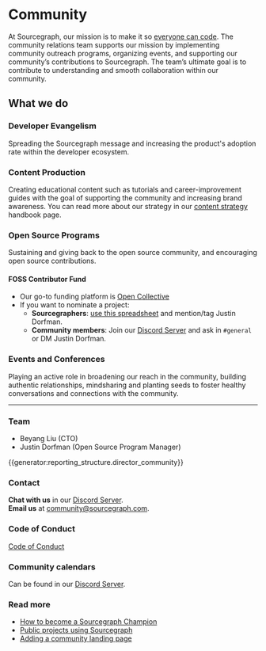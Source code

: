 # Community

At Sourcegraph, our mission is to make it so [everyone can code](../../../strategy-goals/strategy#purpose). The community relations team supports our mission by implementing community outreach programs, organizing events, and supporting our community’s contributions to Sourcegraph. The team’s ultimate goal is to contribute to understanding and smooth collaboration within our community.

## What we do

### Developer Evangelism

Spreading the Sourcegraph message and increasing the product's adoption rate within the developer ecosystem.

### Content Production

Creating educational content such as tutorials and career-improvement guides with the goal of supporting the community and increasing brand awareness. You can read more about our strategy in our [content strategy](content-strategy.md) handbook page.

### Open Source Programs

Sustaining and giving back to the open source community, and encouraging open source contributions.

#### FOSS Contributor Fund

* Our go-to funding platform is [Open Collective](https://opencollective.com/sourcegraph)
* If you want to nominate a project:
  * **Sourcegraphers**: [use this spreadsheet](https://docs.google.com/spreadsheets/d/1kbZjAkgYM3gzaMQ8Bma4dFpwJct4FaMUriPcnDU-KFg/edit#gid=0) and mention/tag Justin Dorfman.
  * **Community members**: Join our [Discord Server](https://srcgr.ph/discord) and ask in `#general` or DM Justin Dorfman.

### Events and Conferences

Playing an active role in broadening our reach in the community, building authentic relationships, mindsharing and planting seeds to foster healthy conversations and connections with the community.

---

### Team

* Beyang Liu (CTO)
* Justin Dorfman (Open Source Program Manager)

{{generator:reporting_structure.director_community}}

### Contact

**Chat with us** in our [Discord Server](https://srcgr.ph/discord). <br/>
**Email us** at [community@sourcegraph.com](mailto:community@sourcegraph.com).

### Code of Conduct

[Code of Conduct](../../../company-info-and-process/communication/code_of_conduct.md)

### Community calendars

Can be found in our [Discord Server](https://srcgr.ph/discord).

### Read more

* [How to become a Sourcegraph Champion](becoming_a_sourcegraph_champion.md)
* [Public projects using Sourcegraph](public_projects_using_sourcegraph.md)
* [Adding a community landing page](oss_community_pages.md)
